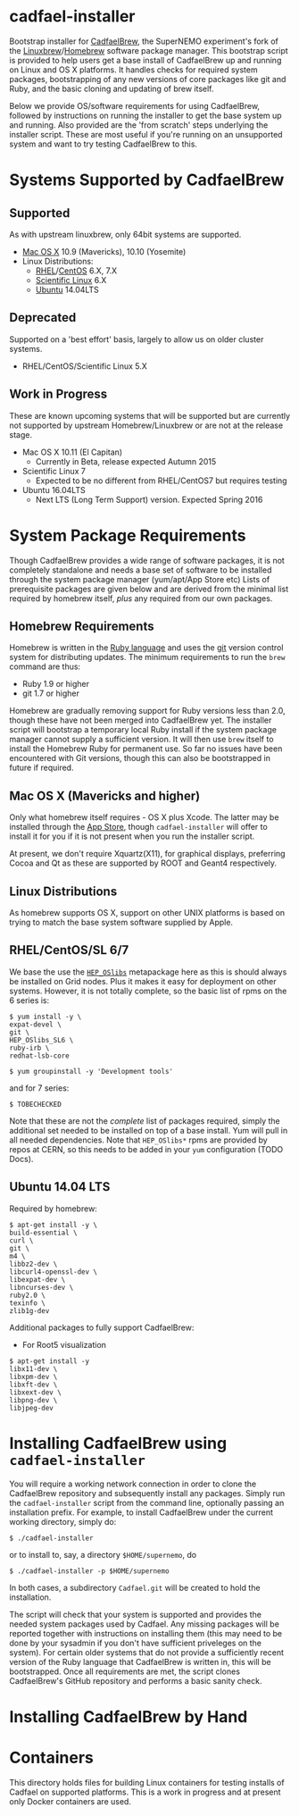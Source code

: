 # cadfael-installer
Bootstrap installer for [CadfaelBrew](https://github.com/SuperNEMO-DBD/cadfaelbrew.git),
the SuperNEMO experiment's fork of the [Linuxbrew](http://brew.sh/linuxbrew)/[Homebrew](https://brew.sh) 
software package manager. This bootstrap script is provided
to help users get a base install of CadfaelBrew up and running on
Linux and OS X platforms. It handles checks for required system
packages, bootstrapping of any new versions of core packages like
git and Ruby, and the basic cloning and updating of brew itself.

Below we provide OS/software requirements for using CadfaelBrew, followed
by instructions on running the installer to get the base system up and running.
Also provided are the 'from scratch' steps underlying the installer script.
These are most useful if you're running on an unsupported system and
want to try testing CadfaelBrew to this.

# Systems Supported by CadfaelBrew
## Supported
As with upstream linuxbrew, only 64bit systems are supported.

- [Mac OS X](https://www.apple.com/osx/) 10.9 (Mavericks), 10.10 (Yosemite)
- Linux Distributions:
  - [RHEL](http://www.redhat.com/en/technologies/linux-platforms/enterprise-linux)/[CentOS](https://www.centos.org) 6.X, 7.X
  - [Scientific Linux](https://www.scientificlinux.org) 6.X
  - [Ubuntu](http://www.ubuntu.com) 14.04LTS

## Deprecated
Supported on a 'best effort' basis, largely to allow us on older cluster
systems.

- RHEL/CentOS/Scientific Linux 5.X

## Work in Progress
These are known upcoming systems that will be supported but are currently
not supported by upstream Homebrew/Linuxbrew or are not at the release
stage.

- Mac OS X 10.11 (El Capitan)
  - Currently in Beta, release expected Autumn 2015
- Scientific Linux 7
  - Expected to be no different from RHEL/CentOS7 but requires testing
- Ubuntu 16.04LTS
  - Next LTS (Long Term Support) version. Expected Spring 2016

# System Package Requirements
Though CadfaelBrew provides a wide range of software packages, it
is not completely standalone and needs a base set of software
to be installed through the system package manager (yum/apt/App Store etc)
Lists of prerequisite packages are given below and are derived from the minimal 
list required by homebrew itself, *plus* any required from our own
packages.

## Homebrew Requirements
Homebrew is written in the [Ruby language](https://www.ruby-lang.org/en/) and
uses the [git](https://git-scm.com) version control system for distributing
updates. The minimum requirements to run the `brew` command are thus:

- Ruby 1.9 or higher
- git 1.7 or higher

Homebrew are gradually removing support for Ruby versions less than 2.0, though these have
not been merged into CadfaelBrew yet. The installer script will bootstrap
a temporary local Ruby install if the system package manager cannot supply
a sufficient version. It will then use `brew` itself to install the
Homebrew Ruby for permanent use. So far no issues have been encountered
with Git versions, though this can also be bootstrapped in future if required.

## Mac OS X (Mavericks and higher)
Only what homebrew itself requires - OS X plus Xcode. The latter 
may be installed through the [App Store](https://itunes.apple.com/us/app/xcode/id497799835?ls=1&mt=12),
though `cadfael-installer` will offer to install it for you if it is not present
when you run the installer script.

At present, we don't require Xquartz(X11), for graphical displays, preferring 
Cocoa and Qt as these are supported by ROOT and Geant4 respectively.

## Linux Distributions
As homebrew supports OS X, support on other UNIX platforms is based
on trying to match the base system software supplied by Apple.

## RHEL/CentOS/SL 6/7
We base the use the [`HEP_OSlibs`](https://twiki.cern.ch/twiki/bin/view/LCG/SL6DependencyRPM) 
metapackage here as this is should always be installed on Grid nodes. 
Plus it makes it easy for deployment on other systems. However, it is not
totally complete, so the basic list of rpms on the 6 series is:

```
$ yum install -y \
expat-devel \
git \
HEP_OSlibs_SL6 \
ruby-irb \
redhat-lsb-core

$ yum groupinstall -y 'Development tools'
```

and for 7 series:

```
$ TOBECHECKED
```

Note that these are not the *complete* list
of packages required, simply the additional set needed to be installed on top
of a base install. Yum will pull in all needed dependencies.
Note that `HEP_OSlibs*` rpms are provided by repos at CERN, so this needs to
be added in your `yum` configuration (TODO Docs).

## Ubuntu 14.04 LTS
Required by homebrew:

```
$ apt-get install -y \
build-essential \
curl \
git \
m4 \
libbz2-dev \
libcurl4-openssl-dev \
libexpat-dev \
libncurses-dev \
ruby2.0 \
texinfo \
zlib1g-dev
```

Additional packages to fully support CadfaelBrew:

- For Root5 visualization

```
$ apt-get install -y
libx11-dev \
libxpm-dev \
libxft-dev \
libxext-dev \
libpng-dev \
libjpeg-dev
```

# Installing CadfaelBrew using `cadfael-installer`
You will require a working network connection in order to clone the CadfaelBrew repository and subsequently install any packages. Simply run the `cadfael-installer` script from the command line, optionally passing an installation prefix. For example, to install CadfaelBrew under the current working directory, simply do:

```
$ ./cadfael-installer
```

or to install to, say, a directory `$HOME/supernemo`, do

```
$ ./cadfael-installer -p $HOME/supernemo
```

In both cases, a subdirectory `Cadfael.git` will be created to hold the installation.

The script will check that your system is supported and provides the needed system packages used by Cadfael. 
Any missing packages will be reported together with instructions on installing them (this may need to be done by your sysadmin if you don't have sufficient priveleges on the system). For certain older systems that do not provide a sufficiently recent version of the Ruby language that CadfaelBrew is written in, this will be bootstrapped.
Once all requirements are met, the script clones CadfaelBrew's GitHub repository and performs a basic sanity check.

# Installing CadfaelBrew by Hand


# Containers
This directory holds files for building Linux containers for testing
installs of Cadfael on supported platforms. This is a work in progress
and at present only Docker containers are used.

